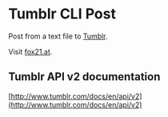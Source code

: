 # Tumblr CLI Post
Post from a text file to [Tumblr](http://www.tumblr.com/).

Visit [fox21.at](http://fox21.at).

## Tumblr API v2 documentation
[http://www.tumblr.com/docs/en/api/v2](http://www.tumblr.com/docs/en/api/v2)
